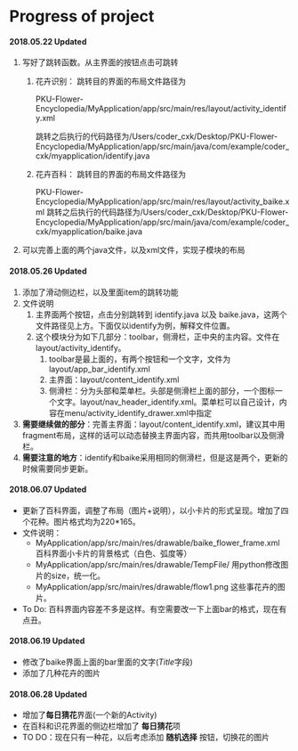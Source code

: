 # Progress of project

#### 2018.05.22 Updated

1. 写好了跳转函数。从主界面的按钮点击可跳转

   1. 花卉识别：
      跳转目的界面的布局文件路径为

      PKU-Flower-Encyclopedia/MyApplication/app/src/main/res/layout/activity_identify.xml

      跳转之后执行的代码路径为/Users/coder_cxk/Desktop/PKU-Flower-Encyclopedia/MyApplication/app/src/main/java/com/example/coder_cxk/myapplication/identify.java

   2. 花卉百科：
      跳转目的界面的布局文件路径为

      PKU-Flower-Encyclopedia/MyApplication/app/src/main/res/layout/activity_baike.xml
      跳转之后执行的代码路径为/Users/coder_cxk/Desktop/PKU-Flower-Encyclopedia/MyApplication/app/src/main/java/com/example/coder_cxk/myapplication/baike.java

2. 可以完善上面的两个java文件，以及xml文件，实现子模块的布局



#### 2018.05.26 Updated

1. 添加了滑动侧边栏，以及里面item的跳转功能
2. 文件说明
   1. 主界面两个按钮，点击分别跳转到 identify.java 以及 baike.java，这两个文件路径见上方。下面仅以identify为例，解释文件位置。
   2. 这个模块分为如下几部分：toolbar，侧滑栏，正中央的主内容。文件在layout/activity_identify。
      1. toolbar是最上面的，有两个按钮和一个文字，文件为layout/app_bar_identify.xml
      2. 主界面：layout/content_identify.xml
      3. 侧滑栏：分为头部和菜单栏。头部是侧滑栏上面的部分，一个图标一个文字。layout/nav_header_identify.xml。菜单栏可以自己设计，内容在menu/activity_identify_drawer.xml中指定
3. **需要继续做的部分**：完善主界面：layout/content_identify.xml，建议其中用fragment布局，这样的话可以动态替换主界面内容，而共用toolbar以及侧滑栏。
4. **需要注意的地方**：identify和baike采用相同的侧滑栏，但是这是两个，更新的时候需要同步更新。 




#### 2018.06.07 Updated

- 更新了百科界面，调整了布局（图片+说明），以小卡片的形式呈现。增加了四个花种。图片格式均为220*165。
- 文件说明：
  - MyApplication/app/src/main/res/drawable/baike_flower_frame.xml
     百科界面小卡片的背景格式（白色、弧度等）
  - MyApplication/app/src/main/res/drawable/TempFile/
     用python修改图片的size，统一化。
  - MyApplication/app/src/main/res/drawable/flow1.png 这些事花卉的图片。
- To Do: 百科界面内容差不多是这样。有空需要改一下上面bar的格式，现在有点丑。



#### 2018.06.19 Updated

- 修改了baike界面上面的bar里面的文字($Title$字段)
- 添加了几种花卉的图片



#### 2018.06.28 Updated

- 增加了**每日猜花**界面(一个新的Activity)
- 在百科和识花界面的侧边栏增加了 **每日猜花**项
- TO DO：现在只有一种花，以后考虑添加 **随机选择** 按钮，切换花的图片